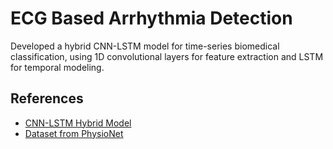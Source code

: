 # ECG Based Arrhythmia Detection
Developed a hybrid CNN-LSTM model for time-series biomedical classification, using 1D convolutional layers for feature extraction and LSTM for temporal modeling. 

## References

- [CNN-LSTM Hybrid Model](https://www.sciencedirect.com/science/article/pii/S1746809423013174?via%3Dihub)
- [Dataset from PhysioNet](https://www.physionet.org/content/mitdb/1.0.0/)



